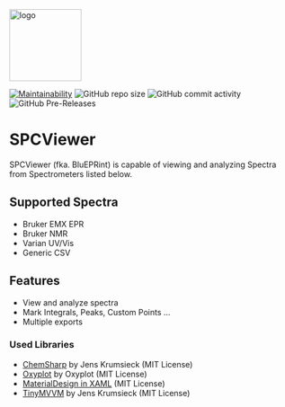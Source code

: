 <img src="https://raw.githubusercontent.com/JensKrumsieck/BluEPRint2/chemsharp/.github/spc.png" alt="logo" width="128"/>

[![Maintainability](https://api.codeclimate.com/v1/badges/8da3cda66ed7e6c4e0af/maintainability)](https://codeclimate.com/github/JensKrumsieck/BluEPRint2/maintainability)
![GitHub repo size](https://img.shields.io/github/repo-size/JensKrumsieck/BluEPRint2)
![GitHub commit activity](https://img.shields.io/github/commit-activity/y/JensKrumsieck/BluEPRint2)
![GitHub Pre-Releases](https://img.shields.io/github/downloads-pre/JensKrumsieck/BluEPRint2/latest/total)
# SPCViewer

SPCViewer (fka. BluEPRint) is capable of viewing and analyzing Spectra from Spectrometers listed below.

## Supported Spectra
- Bruker EMX EPR
- Bruker NMR
- Varian UV/Vis
- Generic CSV

## Features
- View and analyze spectra
- Mark Integrals, Peaks, Custom Points ...
- Multiple exports

### Used Libraries
* [ChemSharp](https://github.com/JensKrumsieck/ChemSharp) by Jens Krumsieck (MIT License)
* [Oxyplot](https://github.com/oxyplot/oxyplot) by Oxyplot (MIT License)
* [MaterialDesign in XAML](https://github.com/MaterialDesignInXAML/MaterialDesignInXamlToolkit) (MIT License)
* [TinyMVVM](https://github.com/JensKrumsieck/TinyMVVM) by Jens Krumsieck (MIT License)